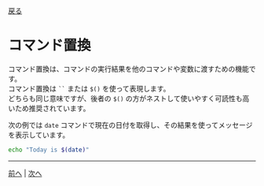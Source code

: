 [戻る](../README.md)

# コマンド置換

コマンド置換は、コマンドの実行結果を他のコマンドや変数に渡すための機能です。  
コマンド置換は ``` `` ``` または `$()` を使って表現します。  
どちらも同じ意味ですが、後者の `$()` の方がネストして使いやすく可読性も高いため推奨されています。

次の例では `date` コマンドで現在の日付を取得し、その結果を使ってメッセージを表示しています。

```bash
echo "Today is $(date)"
```

----
[前へ](../02_パイプ/README.md) | [次へ](../04_ヒアドキュメント/README.md)
